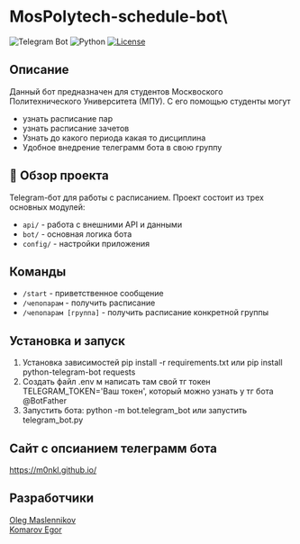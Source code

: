# MosPolytech-schedule-bot\
![Telegram Bot](https://img.shields.io/badge/Telegram-Bot-blue.svg)
![Python](https://img.shields.io/badge/Python-3.13.3-yellow?logo=python&logoColor=white)
[![License](https://img.shields.io/badge/License-MIT-green.svg)](https://opensource.org/licenses/MIT)
## Описание
Данный бот предназначен для студентов Москвоского Политехнического Университета (МПУ).  С его помощью студенты могут
- узнать расписание пар
- узнать расписание зачетов <br>
- Узнать до какого периода какая то дисциплина
- Удобное внедрение телеграмм бота в свою группу

## 📌 Обзор проекта
Telegram-бот для работы с расписанием. Проект состоит из трех основных модулей:
- `api/` - работа с внешними API и данными
- `bot/` - основная логика бота
- `config/` - настройки приложения
  

## Команды
- `/start` - приветственное сообщение
- `/чепопарам` -  получить расписание
- `/чепопарам [группа]` - получить расписание конкретной группы
## Установка и запуск
1. Установка зависимостей
pip install -r requirements.txt  или
pip install python-telegram-bot requests
2. Создать файл .env м написать там свой тг токен TELEGRAM_TOKEN='Ваш токен', который можно узнать у тг бота @BotFather
3. Запустить бота:
python -m bot.telegram_bot или запустить telegram_bot.py

## Сайт с опсианием телеграмм бота
https://m0nkl.github.io/




## Разработчики
[Oleg Maslennikov](https://github.com/M0nkl) <br>
[Komarov Egor](https://github.com/pojalustayuidi)
